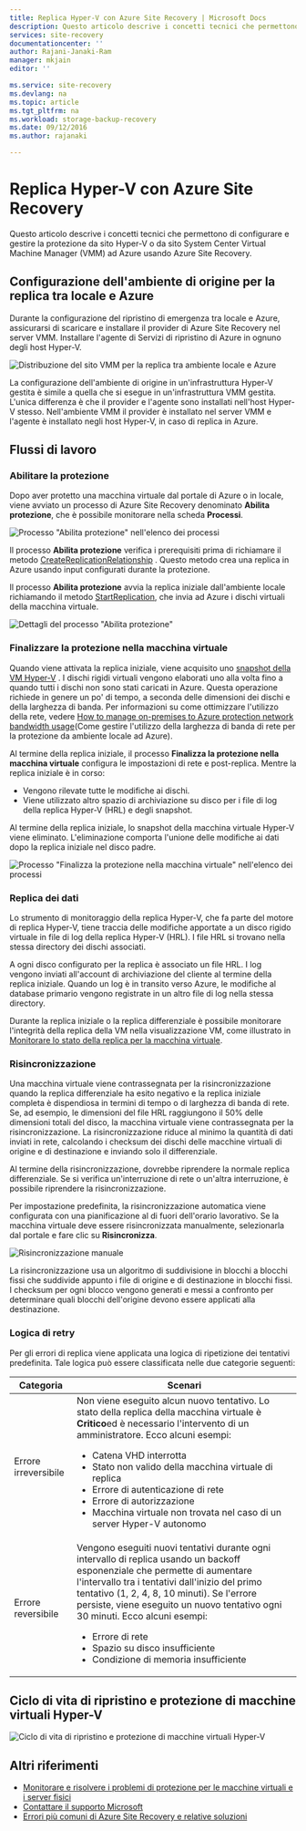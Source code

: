 ```yaml
---
title: Replica Hyper-V con Azure Site Recovery | Microsoft Docs
description: Questo articolo descrive i concetti tecnici che permettono di installare, configurare e gestire Azure Site Recovery.
services: site-recovery
documentationcenter: ''
author: Rajani-Janaki-Ram
manager: mkjain
editor: ''

ms.service: site-recovery
ms.devlang: na
ms.topic: article
ms.tgt_pltfrm: na
ms.workload: storage-backup-recovery
ms.date: 09/12/2016
ms.author: rajanaki

---
```

# <a name="hyper-v-replication-with-azure-site-recovery"></a>Replica Hyper-V con Azure Site Recovery
Questo articolo descrive i concetti tecnici che permettono di configurare e gestire la protezione da sito Hyper-V o da sito System Center Virtual Machine Manager (VMM) ad Azure usando Azure Site Recovery.

## <a name="setting-up-the-source-environment-for-replication-between-on-premises-and-azure"></a>Configurazione dell'ambiente di origine per la replica tra locale e Azure
Durante la configurazione del ripristino di emergenza tra locale e Azure, assicurarsi di scaricare e installare il provider di Azure Site Recovery nel server VMM. Installare l'agente di Servizi di ripristino di Azure in ognuno degli host Hyper-V.

![Distribuzione del sito VMM per la replica tra ambiente locale e Azure](media/site-recovery-understanding-site-to-azure-protection/image00.png)

La configurazione dell'ambiente di origine in un'infrastruttura Hyper-V gestita è simile a quella che si esegue in un'infrastruttura VMM gestita. L'unica differenza è che il provider e l'agente sono installati nell'host Hyper-V stesso. Nell'ambiente VMM il provider è installato nel server VMM e l'agente è installato negli host Hyper-V, in caso di replica in Azure.

## <a name="workflows"></a>Flussi di lavoro
### <a name="enable-protection"></a>Abilitare la protezione
Dopo aver protetto una macchina virtuale dal portale di Azure o in locale, viene avviato un processo di Azure Site Recovery denominato **Abilita protezione**, che è possibile monitorare nella scheda **Processi**.

![Processo "Abilita protezione" nell'elenco dei processi](media/site-recovery-understanding-site-to-azure-protection/image001.PNG)

Il processo **Abilita protezione** verifica i prerequisiti prima di richiamare il metodo [CreateReplicationRelationship](https://msdn.microsoft.com/library/hh850036.aspx) . Questo metodo crea una replica in Azure usando input configurati durante la protezione.

Il processo **Abilita protezione** avvia la replica iniziale dall'ambiente locale richiamando il metodo [StartReplication](https://msdn.microsoft.com/library/hh850303.aspx), che invia ad Azure i dischi virtuali della macchina virtuale.

![Dettagli del processo "Abilita protezione"](media/site-recovery-understanding-site-to-azure-protection/IMAGE002.PNG)

### <a name="finalize-protection-on-the-virtual-machine"></a>Finalizzare la protezione nella macchina virtuale
Quando viene attivata la replica iniziale, viene acquisito uno [snapshot della VM Hyper-V](https://technet.microsoft.com/library/dd560637.aspx) . I dischi rigidi virtuali vengono elaborati uno alla volta fino a quando tutti i dischi non sono stati caricati in Azure. Questa operazione richiede in genere un po' di tempo, a seconda delle dimensioni dei dischi e della larghezza di banda. Per informazioni su come ottimizzare l'utilizzo della rete, vedere [How to manage on-premises to Azure protection network bandwidth usage](https://support.microsoft.com/kb/3056159)(Come gestire l'utilizzo della larghezza di banda di rete per la protezione da ambiente locale ad Azure).

Al termine della replica iniziale, il processo **Finalizza la protezione nella macchina virtuale** configura le impostazioni di rete e post-replica. Mentre la replica iniziale è in corso:

* Vengono rilevate tutte le modifiche ai dischi. 
* Viene utilizzato altro spazio di archiviazione su disco per i file di log della replica Hyper-V (HRL) e degli snapshot.

Al termine della replica iniziale, lo snapshot della macchina virtuale Hyper-V viene eliminato. L'eliminazione comporta l'unione delle modifiche ai dati dopo la replica iniziale nel disco padre.

![Processo "Finalizza la protezione nella macchina virtuale" nell'elenco dei processi](media/site-recovery-understanding-site-to-azure-protection/image03.png)

### <a name="delta-replication"></a>Replica dei dati
Lo strumento di monitoraggio della replica Hyper-V, che fa parte del motore di replica Hyper-V, tiene traccia delle modifiche apportate a un disco rigido virtuale in file di log della replica Hyper-V (HRL). I file HRL si trovano nella stessa directory dei dischi associati.

A ogni disco configurato per la replica è associato un file HRL. I log vengono inviati all'account di archiviazione del cliente al termine della replica iniziale. Quando un log è in transito verso Azure, le modifiche al database primario vengono registrate in un altro file di log nella stessa directory.

Durante la replica iniziale o la replica differenziale è possibile monitorare l'integrità della replica della VM nella visualizzazione VM, come illustrato in [Monitorare lo stato della replica per la macchina virtuale](site-recovery-monitoring-and-troubleshooting.md#monitor-replication-health-for-virtual-machine).  

### <a name="resynchronization"></a>Risincronizzazione
Una macchina virtuale viene contrassegnata per la risincronizzazione quando la replica differenziale ha esito negativo e la replica iniziale completa è dispendiosa in termini di tempo o di larghezza di banda di rete. Se, ad esempio, le dimensioni del file HRL raggiungono il 50% delle dimensioni totali del disco, la macchina virtuale viene contrassegnata per la risincronizzazione. La risincronizzazione riduce al minimo la quantità di dati inviati in rete, calcolando i checksum dei dischi delle macchine virtuali di origine e di destinazione e inviando solo il differenziale.

Al termine della risincronizzazione, dovrebbe riprendere la normale replica differenziale. Se si verifica un'interruzione di rete o un'altra interruzione, è possibile riprendere la risincronizzazione.

Per impostazione predefinita, la risincronizzazione automatica viene configurata con una pianificazione al di fuori dell'orario lavorativo. Se la macchina virtuale deve essere risincronizzata manualmente, selezionarla dal portale e fare clic su **Risincronizza**.

![Risincronizzazione manuale](media/site-recovery-understanding-site-to-azure-protection/image04.png)

La risincronizzazione usa un algoritmo di suddivisione in blocchi a blocchi fissi che suddivide appunto i file di origine e di destinazione in blocchi fissi. I checksum per ogni blocco vengono generati e messi a confronto per determinare quali blocchi dell'origine devono essere applicati alla destinazione.

### <a name="retry-logic"></a>Logica di retry
Per gli errori di replica viene applicata una logica di ripetizione dei tentativi predefinita. Tale logica può essere classificata nelle due categorie seguenti:

| Categoria | Scenari |
| --- | --- |
| Errore irreversibile |Non viene eseguito alcun nuovo tentativo. Lo stato della replica della macchina virtuale è **Critico**ed è necessario l'intervento di un amministratore. Ecco alcuni esempi:  <ul><li>Catena VHD interrotta</li><li>Stato non valido della macchina virtuale di replica</li><li>Errore di autenticazione di rete</li><li>Errore di autorizzazione</li><li>Macchina virtuale non trovata nel caso di un server Hyper-V autonomo</li></ul> |
| Errore reversibile |Vengono eseguiti nuovi tentativi durante ogni intervallo di replica usando un backoff esponenziale che permette di aumentare l'intervallo tra i tentativi dall'inizio del primo tentativo (1, 2, 4, 8, 10 minuti). Se l'errore persiste, viene eseguito un nuovo tentativo ogni 30 minuti. Ecco alcuni esempi:  <ul><li>Errore di rete</li><li>Spazio su disco insufficiente</li><li>Condizione di memoria insufficiente</li></ul> |

## <a name="hyper-v-virtual-machine-protection-and-recovery-life-cycle"></a>Ciclo di vita di ripristino e protezione di macchine virtuali Hyper-V
![Ciclo di vita di ripristino e protezione di macchine virtuali Hyper-V](media/site-recovery-understanding-site-to-azure-protection/image05.png)

## <a name="other-references"></a>Altri riferimenti
* [Monitorare e risolvere i problemi di protezione per le macchine virtuali e i server fisici](site-recovery-monitoring-and-troubleshooting.md)
* [Contattare il supporto Microsoft](site-recovery-monitoring-and-troubleshooting.md#reaching-out-for-microsoft-support)
* [Errori più comuni di Azure Site Recovery e relative soluzioni](site-recovery-monitoring-and-troubleshooting.md#common-asr-errors-and-their-resolutions)

<!--HONumber=Oct16_HO2-->


